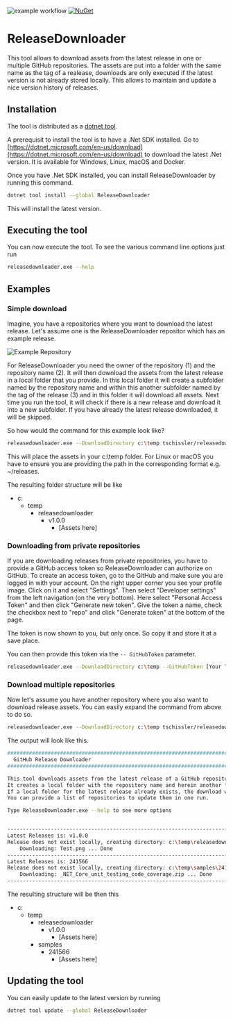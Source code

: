 ﻿![example workflow](https://github.com/tschissler/releasedownloader/actions/workflows/dotnet.yml/badge.svg)
[![NuGet](https://img.shields.io/nuget/v/releasedownloader)](https://www.nuget.org/packages/ReleaseDownloader)

# ReleaseDownloader

This tool allows to download assets from the latest release in one or multiple GitHub repositories. 
The assets are put into a folder with the same name as the tag of a realease, downloads are only executed if the latest version is not already stored locally. 
This allows to maintain and update a nice version history of releases.

## Installation
The tool is distributed as a [dotnet tool](https://docs.microsoft.com/en-us/dotnet/core/tools/global-tools). 

A prerequisit to install the tool is to have a .Net SDK installed. 
Go to [https://dotnet.microsoft.com/en-us/download](https://dotnet.microsoft.com/en-us/download) to download the latest .Net version.
It is available for Windows, Linux, macOS and Docker.

Once you have .Net SDK installed, you can install ReleaseDownloader by running this command.

```bash
dotnet tool install --global ReleaseDownloader
```

This will install the latest version.

## Executing the tool
You can now execute the tool.
To see the various command line options just run 
```bash
releasedownloader.exe --help
```


## Examples

### Simple download
Imagine, you have a repositories where you want to download the latest release. 
Let's assume one is the ReleaseDownloader repositor which has an example release.

![Example Repository](Images/ExampleRepsoitory.png)

For ReleaseDownloader you need the owner of the repository (1) and the repository name (2).
It will then download the assets from the latest release in a local folder that you provide.
In this local folder it will create a subfolder named by the repository name and within this another subfolder named by the tag of the release (3) and in this folder it will download all assets.
Next time you run the tool, it will check if there is a new release and download it into a new subfolder. 
If you have already the latest release downloaded, it will be skipped.

So how would the command for this example look like?

```bash
releasedownloader.exe --DownloadDirectory c:\temp tschissler/releasedownloader
```

This will place the assets in your c:\temp folder. 
For Linux or macOS you have to ensure you are providing the path in the corresponding format e.g. ~/releases.

The resulting folder structure will be like

- c:
    - temp
        - releasedownloader
            - v1.0.0
                - [Assets here]

### Downloading from private repositories
If you are downloading releases from private repositories, you have to provide a GitHub access token so ReleaseDownloader can authorize on GitHub.
To create an access token, go to the GitHub and make sure you are logged in with your account.
On the right upper corner you see your profile image.
Click on it and select "Settings". Then select "Developer settings" from the left navigation (on the very bottom).
Here select "Personal Access Token" and then click "Generate new token".
Give the token a name, check the checkbox next to "repo" and click "Generate token" at the bottom of the page.

The token is now shown to you, but only once. So copy it and store it at a save place.

You can then provide this token via the ```-- GitHubToken``` parameter.

```bash
releasedownloader.exe --DownloadDirectory c:\temp --GitHubToken [Your Token] tschissler/releasedownloader
```

### Download multiple repositories
Now let's assume you have another repository where you also want to download release assets.
You can easily expand the command from above to do so.

```bash
releasedownloader.exe --DownloadDirectory c:\temp tschissler/releasedownloader dotnet/samples
```

The output will look like this.

```bash
################################################################################
  GitHub Release Downloader
################################################################################

This tool downloads assets from the latest release of a GitHub repository.
It creates a local folder with the repository name and herein another folder with the release tag.
If a local folder for the latest release already exists, the download will be skipped.
You can provide a list of repositories to update them in one run.

Type ReleaseDownloader.exe --help to see more options


--------------------------------------------------------------------------------
Latest Releases is: v1.0.0
Release does not exist locally, creating directory: c:\temp\releasedownloader\v1.0.0
    Downloading: Test.png ... Done
--------------------------------------------------------------------------------
Latest Releases is: 241566
Release does not exist locally, creating directory: c:\temp\samples\241566
    Downloading: _NET_Core_unit_testing_code_coverage.zip ... Done
--------------------------------------------------------------------------------
```

The resulting structure will be then this

- c:
    - temp
        - releasedownloader
            - v1.0.0
                - [Assets here]
        - samples
            - 241566
                - [Assets here]


## Updating the tool
You can easily update to the latest version by running
```bash
dotnet tool update --global ReleaseDownloader
```


